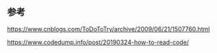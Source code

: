## 参考

https://www.cnblogs.com/ToDoToTry/archive/2009/06/21/1507760.html  

https://www.codedump.info/post/20190324-how-to-read-code/